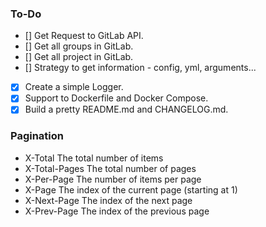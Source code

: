 ### To-Do

- [] Get Request to GitLab API.
- [] Get all groups in GitLab.
- [] Get all project in GitLab.
- [] Strategy to get information - config, yml, arguments...
- [x] Create a simple Logger.
- [x] Support to Dockerfile and Docker Compose.
- [x] Build a pretty README.md and CHANGELOG.md.

### Pagination

* X-Total	The total number of items
* X-Total-Pages	The total number of pages
* X-Per-Page	The number of items per page
* X-Page	The index of the current page (starting at 1)
* X-Next-Page	The index of the next page
* X-Prev-Page	The index of the previous page
